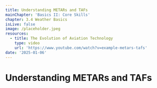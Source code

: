 ```yaml
---
title: Understanding METARs and TAFs
mainChapter: 'Basics II: Core Skills'
chapter: 3.4 Weather Basics
isLive: false
image: /placeholder.jpeg
resources:
  - title: The Evolution of Aviation Technology
    type: video
    url: 'https://www.youtube.com/watch?v=example-metars-tafs'
date: '2025-01-06'
---
```


# Understanding METARs and TAFs
